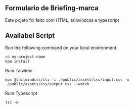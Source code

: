 ## Formulario de Briefing-marca

Este pojeto foi feito com HTML, tailwindcss e typescript

## Availabel Script

Run the following command on your local environment:

``` bash
cd my-project-name
npm install
```

Rum Taiwldin

```
npx @tailwindcss/cli -i ./public/assets/css/input.css -o ./public/assets/css/output.css --watch
```

Rum Typescript

```
tsc -w
```